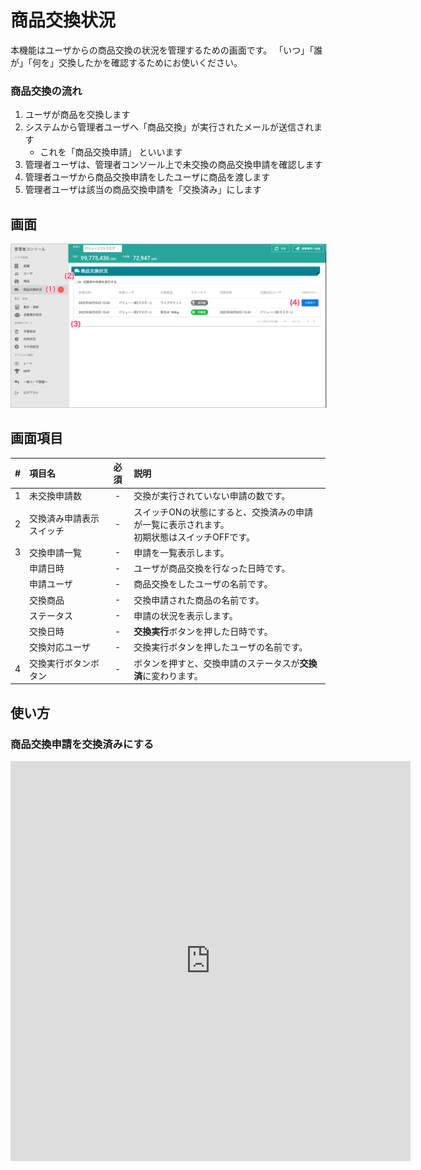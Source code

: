 # 商品交換状況
本機能はユーザからの商品交換の状況を管理するための画面です。
「いつ」「誰が」「何を」交換したかを確認するためにお使いください。

### 商品交換の流れ

1. ユーザが商品を交換します
2. システムから管理者ユーザへ「商品交換」が実行されたメールが送信されます
    - これを「商品交換申請」 といいます
3. 管理者ユーザは、管理者コンソール上で未交換の商品交換申請を確認します
4. 管理者ユーザから商品交換申請をしたユーザに商品を渡します
5. 管理者ユーザは該当の商品交換申請を「交換済み」にします


## 画面
<a href="../../images/producttransfer/1.png" data-lightbox="スクリーンショット" data-title="スクリーンショット">
    <img src="../../images/producttransfer/1.png" style="border: solid 1px #ccc; width: 800px;" />
</a>


## 画面項目
|   #   | 項目名                   | 必須  | 説明                                                                                          |
| :---: | :----------------------- | :---: | :-------------------------------------------------------------------------------------------- |
|   1   | 未交換申請数             |   -   | 交換が実行されていない申請の数です。                                                          |
|   2   | 交換済み申請表示スイッチ |   -   | スイッチONの状態にすると、交換済みの申請が一覧に表示されます。<br>初期状態はスイッチOFFです。 |
|   3   | 交換申請一覧             |   -   | 申請を一覧表示します。                                                                        |
|       | 申請日時                 |   -   | ユーザが商品交換を行なった日時です。                                                          |
|       | 申請ユーザ               |   -   | 商品交換をしたユーザの名前です。                                                              |
|       | 交換商品                 |   -   | 交換申請された商品の名前です。                                                                |
|       | ステータス               |   -   | 申請の状況を表示します。<br>                                                                  |
|       | 交換日時                 |   -   | **交換実行**ボタンを押した日時です。                                                          |
|       | 交換対応ユーザ           |   -   | 交換実行ボタンを押したユーザの名前です。                                                      |
|   4   | 交換実行ボタンボタン     |   -   | ボタンを押すと、交換申請のステータスが**交換済**に変わります。                                |


## 使い方
### 商品交換申請を交換済みにする

<iframe src="https://scribehow.com/embed/__yvL5lsYSTsebWkjL41CX-g" width="640" height="640" allowfullscreen frameborder="0"></iframe>
